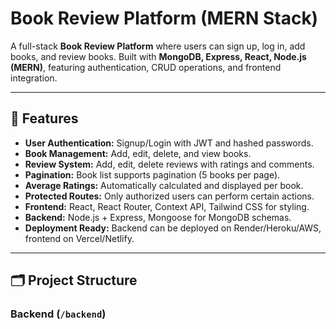 # Book Review Platform (MERN Stack)

A full-stack **Book Review Platform** where users can sign up, log in, add books, and review books. Built with **MongoDB, Express, React, Node.js (MERN)**, featuring authentication, CRUD operations, and frontend integration.

---

## 🌟 Features

- **User Authentication:** Signup/Login with JWT and hashed passwords.
- **Book Management:** Add, edit, delete, and view books.
- **Review System:** Add, edit, delete reviews with ratings and comments.
- **Pagination:** Book list supports pagination (5 books per page).
- **Average Ratings:** Automatically calculated and displayed per book.
- **Protected Routes:** Only authorized users can perform certain actions.
- **Frontend:** React, React Router, Context API, Tailwind CSS for styling.
- **Backend:** Node.js + Express, Mongoose for MongoDB schemas.
- **Deployment Ready:** Backend can be deployed on Render/Heroku/AWS, frontend on Vercel/Netlify.

---

## 🗂 Project Structure

### Backend (`/backend`)
